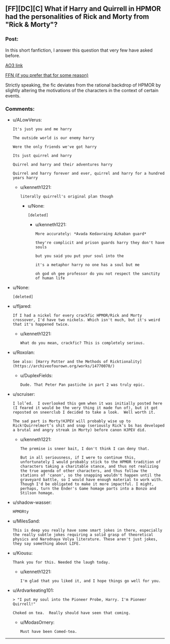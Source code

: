 ## [FF][DC][C] What if Harry and Quirrell in HPMOR had the personalities of Rick and Morty from "Rick & Morty"?

### Post:

In this short fanfiction, I answer this question that very few have asked before.

[AO3 link](https://archiveofourown.org/works/27034639)

[FFN (if you prefer that for some reason)](https://www.fanfiction.net/s/13721086/1/HPRick-and-MoRty)

Strictly speaking, the fic deviates from the rational backdrop of HPMOR by slightly altering the motivations of the characters in the context of certain events.

### Comments:

- u/ALowVerus:
  ```
  It's just you and me harry

  The outside world is our enemy harry

  Were the only friends we've got harry

  Its just quirrel and harry

  Quirrel and harry and their adventures harry

  Quirrel and harry forever and ever, quirrel and harry for a hundred years harry
  ```

  - u/kenneth1221:
    ```
    literally quirrell's original plan though
    ```

    - u/None:
      ```
      [deleted]
      ```

      - u/kenneth1221:
        ```
        More accurately: *Avada Kedavraing Azkaban guard*

        they're complicit and prison guards harry they don't have souls

        but you said you put your soul into the 

        it's a metaphor harry no one has a soul but me

        oh god oh gee professor do you not respect the sanctity of human life
        ```

- u/None:
  ```
  [deleted]
  ```

- u/fljared:
  ```
  If I had a nickel for every crackfic HPMOR/Rick and Morty crossover, I'd have two nickels. Which isn't much, but it's weird that it's happened twice.
  ```

  - u/kenneth1221:
    ```
    What do you mean, crackfic? This is completely serious.
    ```

- u/Roxolan:
  ```
  See also: [Harry Potter and the Methods of Ricktionality](https://archiveofourown.org/works/14770070/)
  ```

  - u/DuplexFields:
    ```
    Dude. That Peter Pan pastiche in part 2 was truly epic.
    ```

- u/scruiser:
  ```
  I lol’ed.  I overlooked this gem when it was initially posted here (I feared it would be the very thing it made fun of), but it got reposted on sneerclub I decided to take a look.  Well worth it.

  The sad part is Morty!HJPEV will probably wise up to Rick!Quirrelmort’s shit and snap (seriously Rick’s bs has developed a brutal and angry streak in Morty) before canon HJPEV did.
  ```

  - u/kenneth1221:
    ```
    The premise is sneer bait, I don't think I can deny that.

    But in all seriousness, if I were to continue this, unfortunately I would probably stick to the HPMOR tradition of characters taking a charitable stance, and thus not realizing the true agenda of other characters, and thus follow the stations of 'canon', so the snapping wouldn't happen until the graveyard battle, so I would have enough material to work with. Though I'd be obligated to make it more impactful. I might, perhaps, turn the Ender's Game homage parts into a Bonzo and Stilson homage.
    ```

- u/shadow-wasser:
  ```
  HPMORty
  ```

- u/MilesSand:
  ```
  This is deep you really have some smart jokes in there, especially the really subtle jokes requiring a solid grasp of theoretical physics and Narodnaya Volya literature. These aren't just jokes, they say something about LIFE.
  ```

- u/Kiousu:
  ```
  Thank you for this. Needed the laugh today.
  ```

  - u/kenneth1221:
    ```
    I'm glad that you liked it, and I hope things go well for you.
    ```

- u/Ardvarkeating101:
  ```
  > "I put my soul into the Pioneer Probe, Harry. I'm Pioneer Quirrell!"

  Choked on tea.  Really should have seen that coming.
  ```

  - u/ModasOrnery:
    ```
    Must have been Comed-tea.
    ```

---

